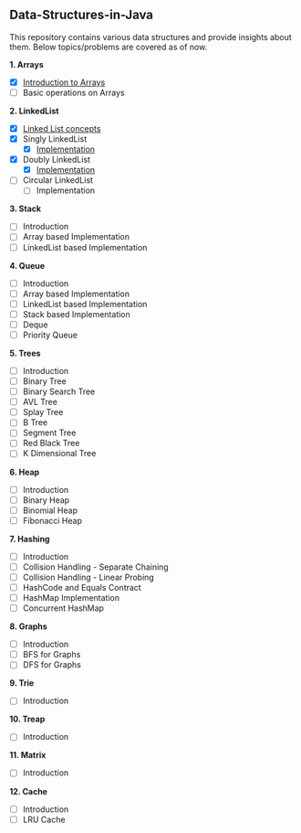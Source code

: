 ## Data-Structures-in-Java
This repository contains various data structures and provide insights about them. Below topics/problems are covered as of now.

**1. Arrays**
- [X] [Introduction to Arrays](../master/src/com/deepak/data/structures/Arrays/Introduction.md)
- [ ] Basic operations on Arrays

**2. LinkedList**    
- [X] [Linked List concepts](../master/src/com/deepak/data/structures/LinkedList/LinkedListConcepts.md)
- [X] Singly LinkedList
    - [X] [Implementation](../master/src/com/deepak/data/structures/LinkedList/SinglyLinkedList.java)
- [X] Doubly LinkedList
    - [X] [Implementation](../master/src/com/deepak/data/structures/LinkedList/DoublyLinkedList.java)
- [ ] Circular LinkedList
    - [ ] Implementation

**3. Stack**
- [ ] Introduction
- [ ] Array based Implementation
- [ ] LinkedList based Implementation 

**4. Queue**
- [ ] Introduction
- [ ] Array based Implementation
- [ ] LinkedList based Implementation 
- [ ] Stack based Implementation
- [ ] Deque
- [ ] Priority Queue

**5. Trees**
- [ ] Introduction
- [ ] Binary Tree
- [ ] Binary Search Tree
- [ ] AVL Tree
- [ ] Splay Tree
- [ ] B Tree
- [ ] Segment Tree
- [ ] Red Black Tree
- [ ] K Dimensional Tree

**6. Heap**
- [ ] Introduction
- [ ] Binary Heap
- [ ] Binomial Heap
- [ ] Fibonacci Heap 

**7. Hashing**
- [ ] Introduction
- [ ] Collision Handling - Separate Chaining
- [ ] Collision Handling - Linear Probing
- [ ] HashCode and Equals Contract
- [ ] HashMap Implementation
- [ ] Concurrent HashMap

**8. Graphs**
- [ ] Introduction
- [ ] BFS for Graphs
- [ ] DFS for Graphs

**9. Trie**
- [ ] Introduction

**10. Treap**
- [ ] Introduction

**11. Matrix**
- [ ] Introduction

**12. Cache**
- [ ] Introduction
- [ ] LRU Cache